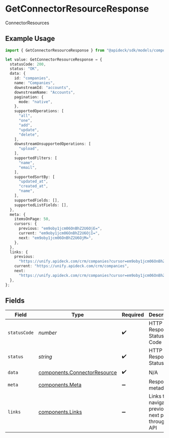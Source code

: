 # GetConnectorResourceResponse

ConnectorResources

## Example Usage

```typescript
import { GetConnectorResourceResponse } from "@apideck/sdk/models/components";

let value: GetConnectorResourceResponse = {
  statusCode: 200,
  status: "OK",
  data: {
    id: "companies",
    name: "Companies",
    downstreamId: "accounts",
    downstreamName: "Accounts",
    pagination: {
      mode: "native",
    },
    supportedOperations: [
      "all",
      "one",
      "add",
      "update",
      "delete",
    ],
    downstreamUnsupportedOperations: [
      "upload",
    ],
    supportedFilters: [
      "name",
      "email",
    ],
    supportedSortBy: [
      "updated_at",
      "created_at",
      "name",
    ],
    supportedFields: [],
    supportedListFields: [],
  },
  meta: {
    itemsOnPage: 50,
    cursors: {
      previous: "em9oby1jcm06OnBhZ2U6OjE=",
      current: "em9oby1jcm06OnBhZ2U6OjI=",
      next: "em9oby1jcm06OnBhZ2U6OjM=",
    },
  },
  links: {
    previous:
      "https://unify.apideck.com/crm/companies?cursor=em9oby1jcm06OnBhZ2U6OjE%3D",
    current: "https://unify.apideck.com/crm/companies",
    next:
      "https://unify.apideck.com/crm/companies?cursor=em9oby1jcm06OnBhZ2U6OjM",
  },
};
```

## Fields

| Field                                                                        | Type                                                                         | Required                                                                     | Description                                                                  | Example                                                                      |
| ---------------------------------------------------------------------------- | ---------------------------------------------------------------------------- | ---------------------------------------------------------------------------- | ---------------------------------------------------------------------------- | ---------------------------------------------------------------------------- |
| `statusCode`                                                                 | *number*                                                                     | :heavy_check_mark:                                                           | HTTP Response Status Code                                                    | 200                                                                          |
| `status`                                                                     | *string*                                                                     | :heavy_check_mark:                                                           | HTTP Response Status                                                         | OK                                                                           |
| `data`                                                                       | [components.ConnectorResource](../../models/components/connectorresource.md) | :heavy_check_mark:                                                           | N/A                                                                          |                                                                              |
| `meta`                                                                       | [components.Meta](../../models/components/meta.md)                           | :heavy_minus_sign:                                                           | Response metadata                                                            |                                                                              |
| `links`                                                                      | [components.Links](../../models/components/links.md)                         | :heavy_minus_sign:                                                           | Links to navigate to previous or next pages through the API                  |                                                                              |